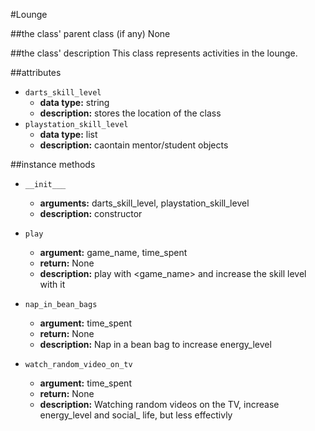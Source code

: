 #Lounge

##the class' parent class (if any)
None

##the class' description
This class represents activities in the lounge.

##attributes
* `darts_skill_level`
    * **data type:** string
    * **description:** stores the location of the class
* `playstation_skill_level`
    * **data type:** list
    * **description:** caontain mentor/student objects


##instance methods 
* `__init___`
    * **arguments:** darts_skill_level, playstation_skill_level
    * **description:** constructor

* `play`
    * **argument:** game_name, time_spent
    * **return:** None
    * **description:** play with <game_name> and increase the skill level with it

* `nap_in_bean_bags`
    * **argument:** time_spent
    * **return:** None
    * **description:** Nap in a bean bag to increase energy_level
    
* `watch_random_video_on_tv`
    * **argument:** time_spent
    * **return:** None
    * **description:** Watching random videos on the TV, 
    increase energy_level and social_ life, but less effectivly